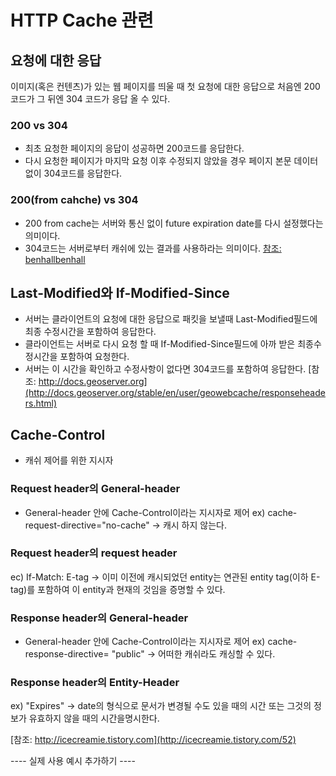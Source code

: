# HTTP Cache 관련

## 요청에 대한 응답
이미지(혹은 컨텐츠)가 있는 웹 페이지를 띄울 때 첫 요청에 대한 응답으로 처음엔 200 코드가 그 뒤엔 304 코드가 응답 올 수 있다.

### 200 vs 304
- 최초 요청한 페이지의 응답이 성공하면 200코드를 응답한다.
- 다시 요청한 페이지가 마지막 요청 이후 수정되지 않았을 경우 페이지 본문 데이터 없이 304코드를 응답한다.

### 200(from cahche) vs 304
- 200 from cache는 서버와 통신 없이 future expiration date를 다시 설정했다는 의미이다.  
- 304코드는 서버로부터 캐쉬에 있는 결과를 사용하라는 의미이다.
[참조: benhallbenhall](http://www.benhallbenhall.com/2012/03/http-codes-200-from-cache-304/)

## Last-Modified와 If-Modified-Since
- 서버는 클라이언트의 요청에 대한 응답으로 패킷을 보낼때 Last-Modified필드에 최종 수정시간을 포함하여 응답한다.
- 클라이언트는 서버로 다시 요청 할 때 If-Modified-Since필드에 아까 받은 최종수정시간을 포함하여 요청한다.
- 서버는 이 시간을 확인하고 수정사항이 없다면 304코드를 포함하여 응답한다.
[참조: http://docs.geoserver.org](http://docs.geoserver.org/stable/en/user/geowebcache/responseheaders.html)

## Cache-Control
- 캐쉬 제어를 위한 지시자

### Request header의 General-header
- General-header 안에 Cache-Control이라는 지시자로 제어
ex) cache-request-directive="no-cache" -> 캐시 하지 않는다.

### Request header의 request header
ec) If-Match: E-tag -> 이미 이전에 캐시되었던 entity는 연관된 entity tag(이하 E-tag)를 포함하여 이 entity과 현재의 것임을 증명할 수 있다.


### Response header의 General-header
- General-header 안에 Cache-Control이라는 지시자로 제어
ex) cache-response-directive= "public" -> 어떠한 캐쉬라도 캐싱할 수 있다.

### Response header의 Entity-Header
ex) "Expires" -> date의 형식으로 문서가 변경될 수도 있을 때의 시간 또는 그것의 정보가 유효하지 않을 때의 시간을명시한다. 

[참조: http://icecreamie.tistory.com](http://icecreamie.tistory.com/52)

---- 실제 사용 예시 추가하기 ----